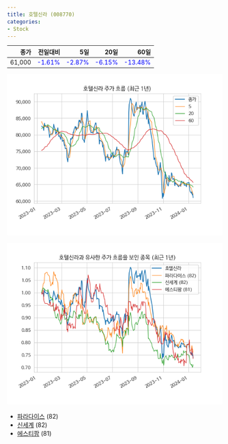 ```yaml
---
title: 호텔신라 (008770)
categories:
- Stock
---
```


|종가|전일대비|5일|20일|60일|
|---:|-------:|--:|---:|---:|
|61,000|<span style="color: blue">-1.61%</span>|<span style="color: blue">-2.87%</span>|<span style="color: blue">-6.15%</span>|<span style="color: blue">-13.48%</span>|


<!-- more -->

![008770](/assets/images/stock/008770.png)

![008770](/assets/images/stock/008770_sim.png)

- [파라다이스](/034230/) (82)
- [신세계](/004170/) (82)
- [에스티팜](//237690/) (81)